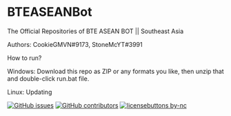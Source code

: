 # BTEASEANBot
The Official Repositories of BTE ASEAN BOT || Southeast Asia

Authors: CookieGMVN#9173, StoneMcYT#3991

How to run?

Windows: Download this repo as ZIP or any formats you like, then unzip that and double-click run.bat file.

Linux: Updating

[![GitHub issues](https://img.shields.io/github/issues/CookieGMVN/BTEASEANBot)](https://github.com/CookieGMVN/BTEASEANBot/issues)
[![GitHub contributors](https://img.shields.io/github/contributors/CookieGMVN/BTEASEANBot)](https://GitHub.com/Naereen/StrapDown.js/graphs/contributors/)
[![licensebuttons by-nc](https://licensebuttons.net/l/by-nc/3.0/88x31.png)](https://creativecommons.org/licenses/by-nc/4.0)
